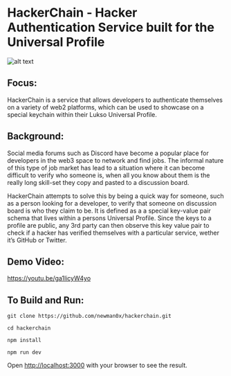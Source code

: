 # HackerChain - Hacker Authentication Service built for the Universal Profile 
![alt text](https://github.com/newman0x/hackerchain/blob/master/assets/HackerChain.png?raw=true)


## Focus:
HackerChain is a service that allows developers to authenticate themselves on a variety of web2 platforms, which can be used to showcase on a special keychain within their Lukso Universal Profile.

## Background:
Social media forums such as Discord have become a popular place for developers in the web3 space to network and find jobs. The informal nature of this type of job market has lead to a situation where it can become difficult to verify who someone is, when all you know about them is the really long skill-set they copy and pasted to a discussion board. 

HackerChain attempts to solve this by being a quick way for someone, such as a person looking for a developer, to verify that someone on discussion board is who they claim to be. It is defined as a a special key-value pair schema that lives within a persons Universal Profile. Since the keys to a profile are public, any 3rd party can then observe this key value pair to check if a hacker has verified themselves with a particular service, wether it’s GitHub or Twitter. 

## Demo Video:
https://youtu.be/ga1licyW4yo

## To Build and Run:

```
git clone https://github.com/newman0x/hackerchain.git

cd hackerchain

npm install

npm run dev

```

Open [http://localhost:3000](http://localhost:3000) with your browser to see the result.
